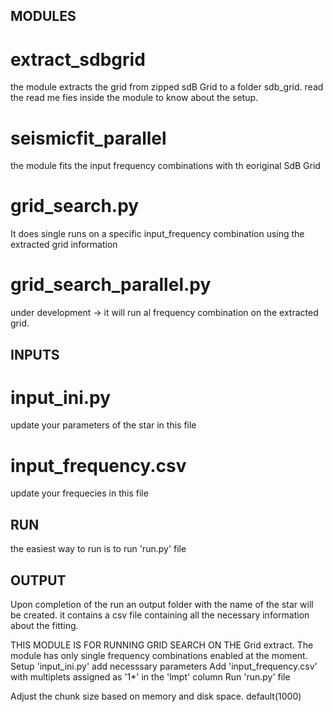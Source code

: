 ## MODULES
# extract_sdbgrid 
 the module extracts the grid from zipped sdB Grid to a folder sdb_grid.
 read the read me fies inside the module to know about the setup.  
# seismicfit_parallel
 the module fits the input frequency combinations with th eoriginal SdB Grid
# grid_search.py 
 It does single runs on a specific input_frequency combination using the extracted grid information
# grid_search_parallel.py
 under development -> it will run al frequency combination on the extracted grid.

## INPUTS
# input_ini.py 
 update your parameters of the star in this file
# input_frequency.csv
 update your frequecies in this file

## RUN
 the easiest way to run is to run 'run.py' file

## OUTPUT
 Upon completion of the run an output folder with the name of the star will be created.
 it contains a csv file containing all the necessary information about the fitting. 


 THIS MODULE IS FOR RUNNING GRID SEARCH ON THE Grid extract.
 The module has only single frequency combinations enabled at the moment.
 Setup 'input_ini.py' add necesssary parameters
 Add 'input_frequency.csv' with multiplets assigned as '1*' in the 'lmpt' column
 Run 'run.py' file


 Adjust the chunk size based on memory and disk space. default(1000)

